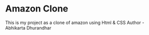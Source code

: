 # Amazon Clone
This is my project as a clone of amazon using Html &amp; CSS
Author - Abhikarta Dhurandhar
